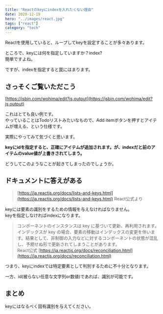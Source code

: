 ```yaml
---
title: "Reactのkeyにindexを入れたくない理由"
date: 2020-12-19
hero: "../images/react.jpg"
tags: ["react"]
category: "tech"
---
```


Reactを使用していると、ループしてkeyを設定することが多々あります。

ところで、keyには何を指定していますか？index?  
簡単ですよね。

ですが、indexを指定すると罠にはまります。

## さっそくご覧いただこう
[https://jsbin.com/wohima/edit?js,output](https://jsbin.com/wohima/edit?js,output)

これはとても良い例です。  
やっていることはTodoリストみたいなもので、Add itemボタンを押すとアイテムが増える、という仕様です。

実際にやってみて気づくと思います。

**keyにidを指定すると、正確にアイテムが追加されます。が、indexだと前のアイテムのvalue値が上書きされてしまう。**

どうしてこのようなことが起きてしまったのでしょうか。

## ドキュメントに答えがある
> [https://ja.reactjs.org/docs/lists-and-keys.html](https://ja.reactjs.org/docs/lists-and-keys.html)
> React公式より

keyには要素の識別をするための情報を与えなければなりません。  
keyを指定しなければindexになります。

> コンポーネントのインスタンスは key に基づいて更新、再利用されます。インデックスが key の場合、要素の移動はインデックスの変更を伴います。結果として、非制御の入力などに対するコンポーネントの状態が混乱し、予期せぬ形で更新されてしまうことがあります。  
> React公式 [https://ja.reactjs.org/docs/reconciliation.html](https://ja.reactjs.org/docs/reconciliation.html)

つまり、keyにindexでは特定要素として判別するために不十分となります。

一方、id(被らない任意な文字列or数値)であれば、識別が可能です。

## まとめ
keyにはなるべく固有識別を与えてください。
